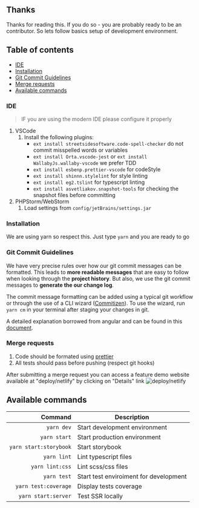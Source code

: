 ## Thanks

Thanks for reading this. If you do so - you are probably ready to be an contributor. So lets follow basics setup of development environment.

## Table of contents
<!-- START doctoc generated TOC please keep comment here to allow auto update -->
<!-- DON'T EDIT THIS SECTION, INSTEAD RE-RUN doctoc TO UPDATE -->


  - [IDE](#ide)
  - [Installation](#installation)
  - [Git Commit Guidelines](#git-commit-guidelines)
  - [Merge requests](#merge-requests)
- [Available commands](#available-commands)

<!-- END doctoc generated TOC please keep comment here to allow auto update -->

### IDE

> IF you are using the modern IDE please configure it properly

1. VSCode
    1. Install the following plugins:
        * `ext install streetsidesoftware.code-spell-checker` do not commit misspelled words or variables
        * `ext install Orta.vscode-jest` or `ext install WallabyJs.wallaby-vscode` we prefer TDD
        * `ext install esbenp.prettier-vscode` for codeStyle
        * `ext install shinnn.stylelint` for style linting
        * `ext install eg2.tslint` for typescript linting
        * `ext install asvetliakov.snapshot-tools` for checking the snapshot files before committing
1. PHPStorm/WebStorm
    1. Load settings from `config/jetBrains/settings.jar`

### Installation

We are using yarn so respect this. Just type `yarn` and you are ready to go

### Git Commit Guidelines

We have very precise rules over how our git commit messages can be formatted.  This leads to **more readable messages** that are easy to follow when looking through the **project history**.  But also,
we use the git commit messages to **generate the our change log**.

The commit message formatting can be added using a typical git workflow or through the use of a CLI
wizard ([Commitizen](https://github.com/commitizen/cz-cli)). To use the wizard, run `yarn cm`
in your terminal after staging your changes in git.

A detailed explanation borrowed from angular and can be found in this [document](https://docs.google.com/document/d/1QrDFcIiPjSLDn3EL15IJygNPiHORgU1_OOAqWjiDU5Y/edit#).

### Merge requests

1. Code should be formated using [prettier](https://github.com/prettier/prettier)
1. All tests should pass before pushing (respect git hooks)

After submitting a merge request you can access a feature demo website available at "deploy/netlify" by clicking on "Details" link
![deploy/netlify](https://i.imgur.com/ni1tq8h.png)

## Available commands
|              Command  | Description                            |
|---------------------: |----------------------------------------|
| `yarn dev`            | Start development environment          |
| `yarn start`          | Start production environment           |
| `yarn start:storybook`| Start storybook                        |
| `yarn lint`           | Lint typescript files                  |
| `yarn lint:css`       | Lint scss/css files                    |
| `yarn test`           | Start test enviroiment for development |
| `yarn test:coverage`  | Display tests coverage                 |
| `yarn start:server`   | Test SSR locally                       |
